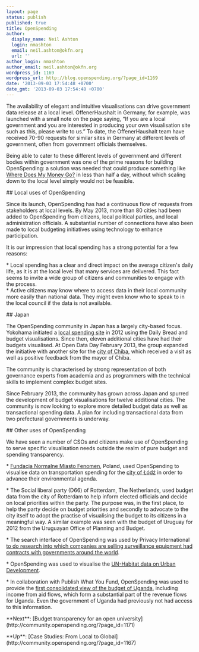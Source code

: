 ```yaml
---
layout: page
status: publish
published: true
title: OpenSpending
author:
  display_name: Neil Ashton
  login: nmashton
  email: neil.ashton@okfn.org
  url: ''
author_login: nmashton
author_email: neil.ashton@okfn.org
wordpress_id: 1169
wordpress_url: http://blog.openspending.org/?page_id=1169
date: '2013-09-03 17:54:48 +0700'
date_gmt: '2013-09-03 17:54:48 +0700'
---
```

<p>The availability of elegant and intuitive visualisations can drive government data release at a local level. OffenerHaushalt in Germany, for example, was launched with a small note on the page saying, “If you are a local government and you are interested in producing your own visualisation site such as this, please write to us.” To date, the OffenerHaushalt team have received 70-90 requests for similar sites in Germany at different levels of government, often from government officials themselves. </p>
<p>Being able to cater to these different levels of government and different bodies within government was one of the prime reasons for building OpenSpending: a solution was needed that could produce something like <a href="http://wheredoesmymoneygo.org">Where Does My Money Go?</a> in less than half a day, without which scaling down to the local level simply would not be feasible. </p>
<p>## Local uses of OpenSpending </p>
<p>Since its launch, OpenSpending has had a continuous flow of requests from stakeholders at local levels. By May 2013, more than 80 cities had been added to OpenSpending from citizens, local political parties, and local administration officials. A substantial number of connections have also been made to local budgeting initiatives using technology to enhance participation. </p>
<p>It is our impression that local spending has a strong potential for a few reasons:</p>
<p>* Local spending has a clear and direct impact on the average citizen's daily life, as it is at the local level that many services are delivered. This fact seems to invite a wide group of citizens and communities to engage with the process.<br />
* Active citizens may know where to access data in their local community more easily than national data. They might even know who to speak to in the local council if the data is not available.</p>
<p>## Japan</p>
<p>The OpenSpending community in Japan has a largely city-based focus. Yokohama initiated a <a href="http://spending.jp/">local spending site</a>  in 2012 using the Daily Bread and budget visualisations. Since then, eleven additional cities have had their budgets visualised. At Open Data Day February 2013, the group expanded the initiative with another site for the <a href="http://chiba.spending.jp/">city of Chiba</a>, which received a visit as well as positive feedback from the mayor of Chiba.</p>
<p>The community is characterised by strong representation of both governance experts from academia and as programmers with the technical skills to implement complex budget sites.  </p>
<p>Since February 2013, the community has grown across Japan and spurred the development of budget visualisations for twelve additional cities.  The community is now looking to explore more detailed budget data as well as transactional spending data. A plan for including transactional data from two prefectural governments is underway. </p>
<p>## Other uses of OpenSpending</p>
<p>We have seen a number of CSOs and citizens make use of OpenSpending to serve specific visualisation needs outside the realm of pure budget and spending transparency.  </p>
<p>* <a href="http://www.fundacjafenomen.pl/">Fundacja Normalne Miasto Fenomen</a>, Poland, used OpenSpending to visualise data on transportation spending for the <a href="http://www.google.com/url?q=http%3A%2F%2Fopenspending.org%2Flodz_2013_transport_budget&sa=D&sntz=1&usg=AFQjCNGQheo8Wg1kQ7ztn27o2k7TqcsV8Q">city of  Łódź</a> in order to advance their environmental agenda. </p>
<p>* The Social liberal party (D66) of Rotterdam, The Netherlands, used budget data from the city of Rotterdam to help inform elected officials and decide on local priorities within the party. The purpose was, in the first place, to help the party decide on budget priorities and secondly to advocate to the city itself to adopt the practise of visualising the budget to its citizens in a meaningful way. A similar example was seen with the budget of Uruguay for 2012 from the Uruguayan Office of Planning and Budget. </p>
<p>* The search interface of OpenSpending was used by Privacy International <a href="http://community.openspending.org/2012/02/how-spending-stories-fact-checks-big-brother-the-wiretappers-ball/">to do research into which companies are selling surveillance equipment had contracts with governments around the world</a>. </p>
<p>* OpenSpending was used to visualise the <a href="http://community.openspending.org/2013/04/visualising-urban-development-data-at-un-habitat/">UN-Habitat data on Urban Development</a>.  </p>
<p>* In collaboration with Publish What You Fund, OpenSpending was used to provide the <a href="http://publishwhatyoufund.org/uganda/#/~/aid-and-domestic-spending-in-uganda-br----usd-">first consolidated view of the budget of Uganda</a>, including income from aid flows, which form a substantial part of the revenue flows for Uganda. Even the government of Uganda had previously not had access to this information.</p>
<p>**Next**: [Budget transparency for an open university](http://community.openspending.org/?page_id=1171)</p>
<p>**Up**: [Case Studies: From Local to Global](http://community.openspending.org/?page_id=1167)</p>
